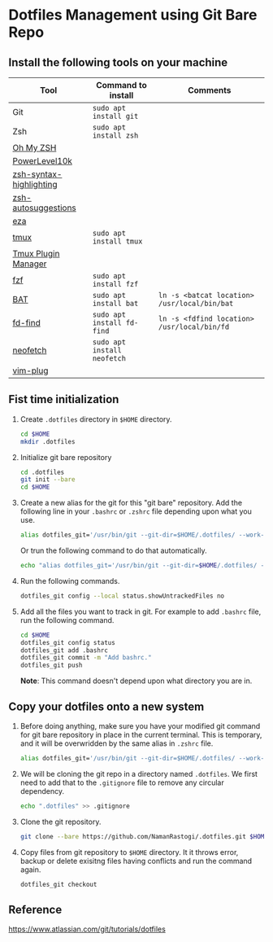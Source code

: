 # Dotfiles Management using Git Bare Repo

## Install the following tools on your machine
| Tool | Command to install | Comments |
|---|---|--|
| Git                                                   | `sudo apt install git` | |
| Zsh                                                   | `sudo apt install zsh` | |
| [Oh My ZSH](https://ohmyz.sh/#install)                | | |
| [PowerLevel10k](https://github.com/romkatv/powerlevel10k#oh-my-zsh) | | |
| [zsh-syntax-highlighting ](https://github.com/zsh-users/zsh-syntax-highlighting/blob/master/INSTALL.md#oh-my-zsh) | | |
| [zsh-autosuggestions](https://github.com/zsh-users/zsh-autosuggestions/blob/master/INSTALL.md#oh-my-zsh) | | |
| [eza](https://github.com/eza-community/eza/blob/main/INSTALL.md#debian-and-ubuntu) | | |
| [tmux](https://github.com/tmux/tmux/wiki)             | `sudo apt install tmux` | |
| [Tmux Plugin Manager](https://github.com/tmux-plugins/tpm#installation) | | |
| [fzf](https://github.com/junegunn/fzf)                | `sudo apt install fzf` | |
| [BAT](https://github.com/sharkdp/bat)                 | `sudo apt install bat` | `ln -s <batcat location> /usr/local/bin/bat` |
| [fd-find](https://github.com/sharkdp/fd)              | `sudo apt install fd-find` | `ln -s <fdfind location> /usr/local/bin/fd` |
| [neofetch](https://github.com/dylanaraps/neofetch)    | `sudo apt install neofetch` | |
| [vim-plug](https://github.com/junegunn/vim-plug#installation)      | | |


## Fist time initialization

1. Create `.dotfiles` directory in `$HOME` directory.
    ```sh
    cd $HOME
    mkdir .dotfiles
    ```

1. Initialize git bare repository
    ```sh
    cd .dotfiles
    git init --bare
    cd $HOME
    ```

1. Create a new alias for the git for this "git bare" repository. Add the following line in your `.bashrc` or `.zshrc` file depending upon what you use.
    ```sh
    alias dotfiles_git='/usr/bin/git --git-dir=$HOME/.dotfiles/ --work-tree=$HOME'
    ```
    Or trun the following command to do that automatically.
    ```sh
    echo "alias dotfiles_git='/usr/bin/git --git-dir=$HOME/.dotfiles/ --work-tree=$HOME'" >> $HOME/.bashrc
    ```

1. Run the following commands.
    ```sh
    dotfiles_git config --local status.showUntrackedFiles no
    ```

1. Add all the files you want to track in git. For example to add `.bashrc` file, run the following command.
    ```sh
    cd $HOME
    dotfiles_git config status
    dotfiles_git add .bashrc
    dotfiles_git commit -m "Add bashrc."
    dotfiles_git push
    ```
    **Note**: This command doesn't depend upon what directory you are in.


## Copy your dotfiles onto a new system

1. Before doing anything, make sure you have your modified git command for git bare repository in place in the current terminal. This is temporary, and it will be overwridden by the same alias in `.zshrc` file.

    ```sh
    alias dotfiles_git='/usr/bin/git --git-dir=$HOME/.dotfiles/ --work-tree=$HOME'
    ```

1. We will be cloning the git repo in a directory named `.dotfiles`. We first need to add that to the `.gitignore` file to remove any circular dependency.

    ```sh
    echo ".dotfiles" >> .gitignore
    ```

1. Clone the git repository.

    ```sh
    git clone --bare https://github.com/NamanRastogi/.dotfiles.git $HOME/.dotfiles
    ```

1. Copy files from git repository to `$HOME` directory. It it throws error, backup or delete exisitng files having conflicts and run the command again.

    ```sh
    dotfiles_git checkout
    ```


## Reference
https://www.atlassian.com/git/tutorials/dotfiles
